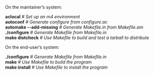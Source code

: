 On the maintainer’s system:  
    
  **aclocal** _# Set up an m4 environment_  
  **autoconf** _# Generate configure from configure.ac_  
  **automake --add-missing** _# Generate Makefile.in from Makefile.am_  
  **./configure** _# Generate Makefile from Makefile.in_  
  **make distcheck** _# Use Makefile to build and test a tarball to distribute_  
    
On the end-user’s system:  
  
  **./configure** _# Generate Makefile from Makefile.in_  
  **make** _# Use Makefile to build the program_  
  **make install** _# Use Makefile to install the program_  



